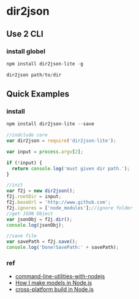 # dir2json

## Use 2 CLI
### install globel
```javascript
npm install dir2json-lite -g
```
```javascript
dir2json path/to/dir
```
## Quick Examples
### install
```javascript
npm install dir2json-lite --save
```
```javascript
//indclude core
var dir2json = require('dir2json-lite');

var input = process.argv[2];

if (!input) {
  return console.log('must given dir path.');
}

//init
var f2j = new dir2json();
f2j.rootDir = input;
f2j.baseUrl = 'http://www.github.com';
f2j.ignores = ['node_modules'];//ignore folder
//get JSON Object
var jsonObj = f2j.dir();
console.log(jsonObj);

//save file
var savePath = f2j.save();
console.log('Done!SavePath:' + savePath);

```
### ref
* [command-line-utilities-with-nodejs](http://shapeshed.com/command-line-utilities-with-nodejs/)
* [How I make models in Node.js](http://forrst.com/posts/How_I_make_models_in_Node_js_using_Redis_as_dat-90W)
* [ cross-platform build in Node.js](https://gist.github.com/domenic/2790533)
